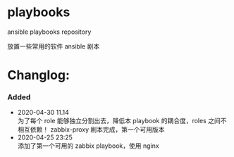 # playbooks

ansible playbooks repository

放置一些常用的软件 ansible 剧本

# Changlog:

### Added

- 2020-04-30 11.14  
  为了每个 role 能够独立分割出去，降低本 playbook 的耦合度，roles 之间不相互依赖！
  zabbix-proxy 剧本完成，第一个可用版本
- 2020-04-25 23:25  
  添加了第一个可用的 zabbix playbook，使用 nginx
